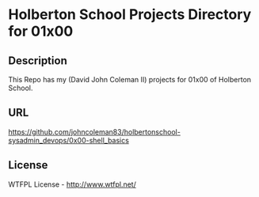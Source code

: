# Holberton School Projects Directory for 01x00

## Description
This Repo has my (David John Coleman II) projects for 01x00 of Holberton School.

## URL

https://github.com/johncoleman83/holbertonschool-sysadmin_devops/0x00-shell_basics

## License

WTFPL License - http://www.wtfpl.net/